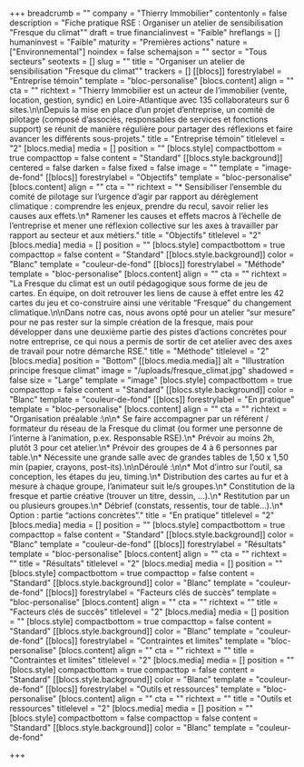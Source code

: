 +++
breadcrumb = ""
company = "Thierry Immobilier"
contentonly = false
description = "Fiche pratique RSE : Organiser un atelier de sensibilisation \"Fresque du climat\""
draft = true
financialinvest = "Faible"
hreflangs = []
humaninvest = "Faible"
maturity = "Premières actions"
nature = ["Environnemental"]
noindex = false
schemajson = ""
sector = "Tous secteurs"
seotexts = []
slug = ""
title = "Organiser un atelier de sensibilisation \"Fresque du climat\""
trackers = []
[[blocs]]
forestrylabel = "Entreprise témoin"
template = "bloc-personalise"
[blocs.content]
align = ""
cta = ""
richtext = "Thierry Immobilier est un acteur de l’immobilier (vente, location, gestion, syndic) en Loire-Atlantique avec 135 collaborateurs sur 6 sites.\n\nDepuis la mise en place d’un projet d’entreprise, un comité de pilotage (composé d’associés, responsables de services et fonctions support) se réunit de manière régulière pour partager des réflexions et faire avancer les différents sous-projets."
title = "Entreprise témoin"
titlelevel = "2"
[blocs.media]
media = []
position = ""
[blocs.style]
compactbottom = true
compacttop = false
content = "Standard"
[[blocs.style.background]]
centered = false
darken = false
fixed = false
image = ""
template = "image-de-fond"
[[blocs]]
forestrylabel = "Objectifs"
template = "bloc-personalise"
[blocs.content]
align = ""
cta = ""
richtext = "* Sensibiliser l’ensemble du comité de pilotage sur l’urgence d’agir par rapport au dérèglement climatique : comprendre les enjeux, prendre du recul, savoir relier les causes aux effets.\n* Ramener les causes et effets macros à l’échelle de l’entreprise et mener une réflexion collective sur les axes à travailler par rapport au secteur et aux métiers."
title = "Objectifs"
titlelevel = "2"
[blocs.media]
media = []
position = ""
[blocs.style]
compactbottom = true
compacttop = false
content = "Standard"
[[blocs.style.background]]
color = "Blanc"
template = "couleur-de-fond"
[[blocs]]
forestrylabel = "Méthode"
template = "bloc-personalise"
[blocs.content]
align = ""
cta = ""
richtext = "La Fresque du climat est un outil pédagogique sous forme de jeu de cartes. En équipe, on doit retrouver les liens de cause à effet entre les 42 cartes du jeu et co-construire ainsi une véritable “Fresque” du changement climatique.\n\nDans notre cas, nous avons opté pour un atelier “sur mesure” pour ne pas rester sur la simple création de la fresque, mais pour développer dans une deuxième partie des pistes d’actions concrètes pour notre entreprise, ce qui nous a permis de sortir de cet atelier avec des axes de travail pour notre démarche RSE."
title = "Méthode"
titlelevel = "2"
[blocs.media]
position = "Bottom"
[[blocs.media.media]]
alt = "Illustration principe fresque climat"
image = "/uploads/fresque_climat.jpg"
shadowed = false
size = "Large"
template = "image"
[blocs.style]
compactbottom = true
compacttop = false
content = "Standard"
[[blocs.style.background]]
color = "Blanc"
template = "couleur-de-fond"
[[blocs]]
forestrylabel = "En pratique"
template = "bloc-personalise"
[blocs.content]
align = ""
cta = ""
richtext = "Organisation préalable :\n\n* Se faire accompagner par un référent / formateur du réseau de la Fresque du climat (ou former une personne de l’interne à l’animation, p.ex. Responsable RSE).\n* Prévoir au moins 2h, plutôt 3 pour cet atelier.\n* Prévoir des groupes de 4 à 6 personnes par table.\n* Nécessite une grande salle avec de grandes tables de 1,50 x 1,50 min (papier, crayons, post-its).\n\nDéroulé :\n\n* Mot d’intro sur l’outil, sa conception, les étapes du jeu, timing.\n* Distribution des cartes au fur et à mesure à chaque groupe, l’animateur suit le/s groupes.\n* Constitution de la fresque et partie créative (trouver un titre, dessin, …).\n* Restitution par un ou plusieurs groupes.\n* Débrief (constats, ressentis, tour de table…).\n* Option : partie “actions concrètes”."
title = "En pratique"
titlelevel = "2"
[blocs.media]
media = []
position = ""
[blocs.style]
compactbottom = true
compacttop = false
content = "Standard"
[[blocs.style.background]]
color = "Blanc"
template = "couleur-de-fond"
[[blocs]]
forestrylabel = "Résultats"
template = "bloc-personalise"
[blocs.content]
align = ""
cta = ""
richtext = ""
title = "Résultats"
titlelevel = "2"
[blocs.media]
media = []
position = ""
[blocs.style]
compactbottom = true
compacttop = false
content = "Standard"
[[blocs.style.background]]
color = "Blanc"
template = "couleur-de-fond"
[[blocs]]
forestrylabel = "Facteurs clés de succès"
template = "bloc-personalise"
[blocs.content]
align = ""
cta = ""
richtext = ""
title = "Facteurs clés de succès"
titlelevel = "2"
[blocs.media]
media = []
position = ""
[blocs.style]
compactbottom = true
compacttop = false
content = "Standard"
[[blocs.style.background]]
color = "Blanc"
template = "couleur-de-fond"
[[blocs]]
forestrylabel = "Contraintes et limites"
template = "bloc-personalise"
[blocs.content]
align = ""
cta = ""
richtext = ""
title = "Contraintes et limites"
titlelevel = "2"
[blocs.media]
media = []
position = ""
[blocs.style]
compactbottom = true
compacttop = false
content = "Standard"
[[blocs.style.background]]
color = "Blanc"
template = "couleur-de-fond"
[[blocs]]
forestrylabel = "Outils et ressources"
template = "bloc-personalise"
[blocs.content]
align = ""
cta = ""
richtext = ""
title = "Outils et ressources"
titlelevel = "2"
[blocs.media]
media = []
position = ""
[blocs.style]
compactbottom = false
compacttop = false
content = "Standard"
[[blocs.style.background]]
color = "Blanc"
template = "couleur-de-fond"

+++
